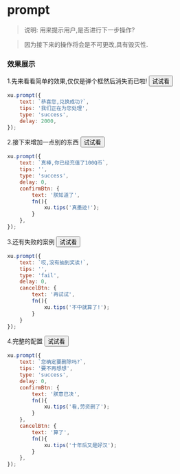 <link rel="stylesheet" type="text/css" href="../assets/xui.css">
<script type="text/javascript" src="../assets/xui.js"></script>

# prompt

>说明: 用来提示用户,是否进行下一步操作?

>因为接下来的操作将会是不可更改,具有毁灭性.

### 效果展示


1.先来看看简单的效果,仅仅是弹个框然后消失而已啦!
<button class="xui_btn xui_btn_default" id="show_prompt1">试试看</button>

<script type="text/javascript">
document.getElementById('show_prompt1').onclick=function(){
	xu.prompt({
		text: `恭喜您,兑换成功?`,
		tips: '我们正在为您处理',
		type: 'success',
		delay: 2000,
	});
}
</script>

```js
xu.prompt({
	text: `恭喜您,兑换成功?`,
	tips: '我们正在为您处理',
	type: 'success',
	delay: 2000,
});
```

2.接下来增加一点别的东西
<button class="xui_btn xui_btn_default" id="show_prompt2">试试看</button>

<script type="text/javascript">
document.getElementById('show_prompt2').onclick=function(){
	xu.prompt({
		text: `真棒,你已经充值了100Q币`,
		tips: '',
		type: 'success',
		delay: 0,
		confirmBtn: {
			text: '朕知道了',
			fn(){
				xu.tips('真墨迹!');
			}
		},
	});
}
</script>

```js
xu.prompt({
	text: `真棒,你已经充值了100Q币`,
	tips: '',
	type: 'success',
	delay: 0,
	confirmBtn: {
		text: '朕知道了',
		fn(){
			xu.tips('真墨迹!');
		}
	},
});
```

3.还有失败的案例
<button class="xui_btn xui_btn_default" id="show_prompt3">试试看</button>

<script type="text/javascript">
document.getElementById('show_prompt3').onclick=function(){
	xu.prompt({
		text: `哎,没有抽到奖诶!`,
		tips: '',
		type: 'fail',
		delay: 0,
		cancelBtn: {
			text: '再试试',
			fn(){
				xu.tips('不中就算了!');
			}
		},
	});
}
</script>

```js
xu.prompt({
	text: `哎,没有抽到奖诶!`,
	tips: '',
	type: 'fail',
	delay: 0,
	cancelBtn: {
		text: '再试试',
		fn(){
			xu.tips('不中就算了!');
		}
	}
});
```

4.完整的配置
<button class="xui_btn xui_btn_default" id="show_prompt4">试试看</button>

<script type="text/javascript">
document.getElementById('show_prompt4').onclick=function(){
	xu.prompt({
		text: `您确定要删除吗?`,
		tips: '要不再想想',
		type: 'success',
		delay: 0,
		confirmBtn: {
			text: '算了',
			fn(){
				xu.tips('看,劳资删了');
			}
		},
		cancelBtn: {
			text: '朕意已决',
			fn(){
				xu.tips('十年后又是好汉');
			}
		},
	});
}
</script>

```js
xu.prompt({
	text: `您确定要删除吗?`,
	tips: '要不再想想',
	type: 'success',
	delay: 0,
	confirmBtn: {
		text: '朕意已决',
		fn(){
			xu.tips('看,劳资删了');
		}
	},
	cancelBtn: {
		text: '算了',
		fn(){
			xu.tips('十年后又是好汉');
		}
	},
});
```